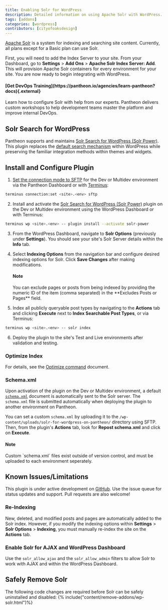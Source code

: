 ```yaml
---
title: Enabling Solr for WordPress
description: Detailed information on using Apache Solr with WordPress.
tags: [addons]
categories: [wordpress]
contributors: [cityofoaksdesign]
---
```

[Apache Solr](/docs/solr) is a system for indexing and searching site content. Currently, all plans except for a Basic plan can use Solr.

First, you will need to add the Index Server to your site. From your Dashboard, go to **Settings** > **Add Ons** > **Apache Solr Index Server: Add**. This will provision Apache Solr containers for every environment for your site. You are now ready to begin integrating with WordPress.

<div class="enablement">
  <h4 class="info" markdown="1">[Get DevOps Training](https://pantheon.io/agencies/learn-pantheon?docs){.external}</h4>
  <p>Learn how to configure Solr with help from our experts. Pantheon delivers custom workshops to help development teams master the platform and improve internal DevOps.</p>
</div>

## Solr Search for WordPress

Pantheon supports and maintains [Solr Search for WordPress (Solr Power)](https://wordpress.org/plugins/solr-power/).  This plugin replaces the [default search mechanism](https://codex.wordpress.org/Class_Reference/WP_Query#Search_Parameter) within WordPress while preserving the familiar integration methods within themes and widgets.


## Install and Configure Plugin

1. [Set the connection mode to SFTP](/docs/sftp) for the Dev or Multidev environment via the Pantheon Dashboard or with [Terminus](/docs/terminus/):
 ```bash
 terminus connection:set <site>.<env> sftp
 ```

2. Install and activate the [Solr Search for WordPress (Solr Power)](https://wordpress.org/plugins/solr-power/) plugin on the Dev or Multidev environment using the WordPress Dashboard or with Terminus:

 ```bash
 terminus wp <site>.<env> -- plugin install --activate solr-power
 ```
3. From the WordPress Dashboard, navigate to **Solr Options** (previously under **Settings**). You should see your site's Solr Server details within the **Info** tab.

4. Select **Indexing Options** from the navigation bar and configure desired indexing options for Solr. Click **Save Changes** after making modifications.

    <div class="alert alert-info">
    <h4 class="info">Note</h4><p markdown="1">You can exclude pages or posts from being indexed by providing the numeric ID of the item (comma separated) in the **Excludes Posts or Pages** field.</p>
    </div>

5. Index all publicly queryable post types by navigating to the **Actions** tab and clicking **Execute** next to **Index Searchable Post Types**, or via Terminus:

 ```bash
 terminus wp <site>.<env> -- solr index
 ```

6. Deploy the plugin to the site's Test and Live environments after validation and testing.

### Optimize Index

For details, see the [Optimize command](https://solarium.readthedocs.io/en/stable/queries/update-query/building-an-update-query/optimize-command/) document.

### Schema.xml
Upon activation of the plugin on the Dev or Multidev environment, a default [`schema.xml`](https://github.com/pantheon-systems/solr-power/blob/master/schema.xml) document is automatically sent to the Solr server. The `schema.xml` file is submitted automatically when deploying the plugin to another environment on Pantheon.

You can set a custom `schema.xml` by uploading it to the `/wp-content/uploads/solr-for-wordpress-on-pantheon/` directory using SFTP. Then, from the plugin's **Actions** tab, look for **Repost schema.xml** and click on **Execute**.

<div class="alert alert-info">
<h4 class="info">Note</h4><p markdown="1"> Custom `schema.xml` files exist outside of version control, and must be uploaded to each environment seperately.</p>
</div>

## Known Issues/Limitations
This plugin is under active development on [GitHub](https://github.com/pantheon-systems/solr-power). Use the issue queue for status updates and support. Pull requests are also welcome!

### Re-Indexing
New, deleted, and modified posts and pages are automatically added to the Solr index. However, if you modify the indexing options within **Settings** > **Solr Options** > **Indexing**, you must manually re-index the site on the **Actions** tab.

### Enable Solr for AJAX and WordPress Dashboard
Use the `solr_allow_ajax` and the `solr_allow_admin` filters to allow Solr to work with AJAX and within the WordPress Dashboard.

## Safely Remove Solr
The following code changes are required before Solr can be safely uninstalled and disabled:
{% include("content/remove-addons/wp-solr.html")%}
